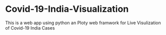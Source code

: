 # Covid-19-India-Visualization
This is a web app using python an Ploty web framwork for Live Visulization of Covid-19 India Cases
